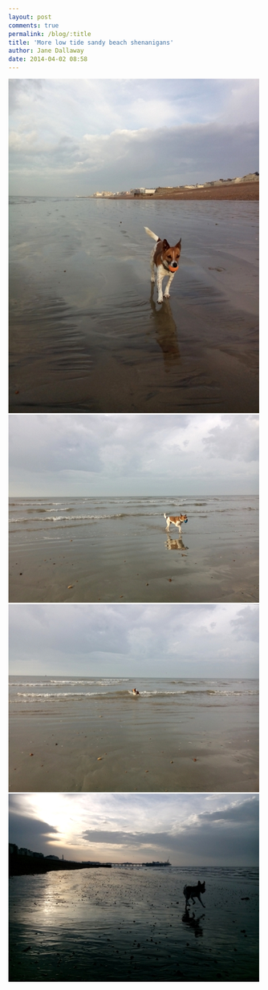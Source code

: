 ```yaml
---
layout: post
comments: true
permalink: /blog/:title
title: 'More low tide sandy beach shenanigans'
author: Jane Dallaway
date: 2014-04-02 08:58
---
```


<div><a href="/media/tp_IMG_20140402_085600.JPG"><img src="/media/tp_thumb_IMG_20140402_085600.JPG" width="500" height="667"/></a></div><div><a href="/media/tp_IMG_20140402_085533.JPG"><img src="/media/tp_thumb_IMG_20140402_085533.JPG" width="500" height="375"/></a></div><div><a href="/media/tp_IMG_20140402_085507.JPG"><img src="/media/tp_thumb_IMG_20140402_085507.JPG" width="500" height="375"/></a></div><div><a href="/media/tp_IMG_20140402_085435.JPG"><img src="/media/tp_thumb_IMG_20140402_085435.JPG" width="500" height="375"/></a></div>


     
      

